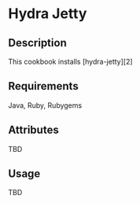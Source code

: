 # Hydra Jetty

## Description

This cookbook installs [hydra-jetty][2]


## Requirements

Java, Ruby, Rubygems


## Attributes

TBD


## Usage

TBD

[1]: https://github.com/projecthydra/hydra-jetty

